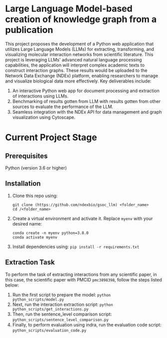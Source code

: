 # Large Language Model-based creation of knowledge graph from a publication
This project proposes the development of a Python web application that utilizes Large Language Models (LLMs) for extracting, transforming, and visualizing molecular interaction networks from scientific literature. This project is leveraging LLMs' advanced natural language processing capabilities, the application will interpret complex academic texts to construct interaction graphs. These results would be uploaded to the Network Data Exchange (NDEx) platform, enabling researchers to manage and visualize biological data more effectively. Key deliverables include: 
1. An interactive Python web app for document processing and extraction of interactions using LLMs.
2. Benchmarking of results gotten from LLM with results gotten from other sources to evaluate the performance of the LLM.
3. Seamless integration with the NDEx API for data management and graph visualization using Cytoscape.

# Current Project Stage

## Prerequisites
Python (version 3.6 or higher)

## Installation
1. Clone this repo using:
   ```
   git clone (https://github.com/ndexbio/gsoc_llm) <folder_name>
   cd /<folder_name>
   ```
2. Create a virtual environment and activate it. Replace `myenv` with your desired name:
   ```
   conda create -n myenv python=3.8.0
   conda activate myenv
   ```
3. Install dependencies using: ``` pip install -r requirements.txt ```

   
## Extraction Task
To perform the task of extracting interactions from any scientific paper, in this case, the scientific paper with PMCID `pmc3898398`, follow the steps listed below:

1. Run the first script to prepare the model: `python python_scripts/model.py`
2. Next, run the interaction extraction script: `python python_scripts/get_interactions.py`
3. Then, run the sentence_level comparison script: `python_scripts/sentence_level_comparison.py`
5. Finally, to perform evaluation using indra, run the evaluation code script: `python_scripts/evaluation_code.py`

